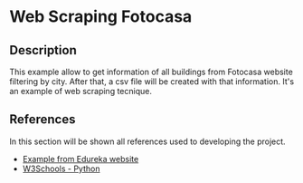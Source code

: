 # Web Scraping Fotocasa

## Description
This example allow to get information of all buildings from Fotocasa website filtering by city. After that, a csv file will be created with that information. It's an example of web scraping tecnique.

## References
In this section will be shown all references used to developing the project.
- [Example from Edureka website](https://www.edureka.co/blog/web-scraping-with-python/)
- [W3Schools - Python](https://www.w3schools.com/python/python_classes.asp)
